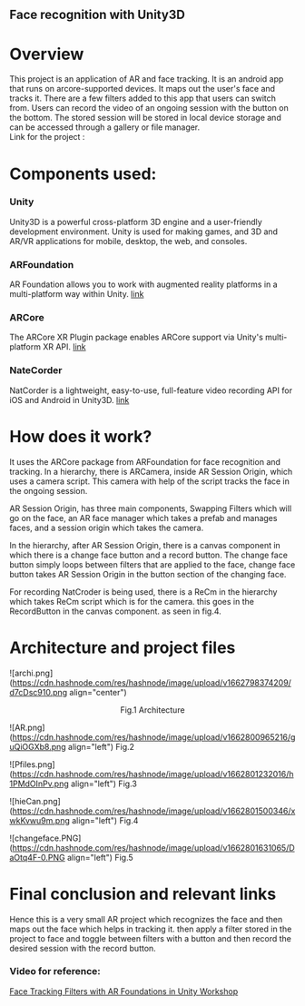 ## Face recognition with Unity3D



# Overview
This project is an application of AR and face tracking. It is an android app that runs on arcore-supported devices. It maps out the user's face and tracks it. There are a few filters added to this app that users can switch from. Users can record the video of an ongoing session with the button on the bottom. The stored session will be stored in local device storage and can be accessed through a gallery or file manager. <br/>
Link for the project : 

# Components used:
### Unity 
Unity3D is a powerful cross-platform 3D engine and a user-friendly development environment. Unity is used for making games, and 3D and AR/VR applications for mobile, desktop, the web, and consoles.

### ARFoundation 
AR Foundation allows you to work with augmented reality platforms in a multi-platform way within Unity. [link](https://docs.unity3d.com/Manual/AROverview.html) 

### ARCore 
The ARCore XR Plugin package enables ARCore support via Unity's multi-platform XR API. [link](https://docs.unity3d.com/Packages/com.unity.xr.arcore@3.1/manual/index.html)

### NateCorder  
NatCorder is a lightweight, easy-to-use, full-feature video recording API for iOS and Android in Unity3D. [link](https://blog.natml.ai/natcorder-unity-recording-made-easy-f0fdee0b5055)

# How does it work?

It uses the ARCore package from ARFoundation for face recognition and tracking. In a hierarchy, there is ARCamera, inside AR Session Origin, which uses a camera script. This camera with help of the script tracks the face in the ongoing session.

AR Session Origin, has three main components, Swapping Filters which will go on the face, an AR face manager which takes a prefab and manages faces, and a session origin which takes the camera.

In the hierarchy, after AR Session Origin, there is a canvas component in which there is a change face button and a record button. The change face button simply loops between filters that are applied to the face, change face button takes AR Session Origin in the button section of the changing face.

For recording NatCroder is being used, there is a ReCm in the hierarchy which takes ReCm script which is for the camera. this goes in the RecordButton in the canvas component. as seen in fig.4.

# Architecture and project files

![archi.png](https://cdn.hashnode.com/res/hashnode/image/upload/v1662798374209/d7cDsc910.png align="center")
<p style="text-align: center;">Fig.1 Architecture</p>

![AR.png](https://cdn.hashnode.com/res/hashnode/image/upload/v1662800965216/guQiOGXb8.png align="left")
Fig.2

![Pfiles.png](https://cdn.hashnode.com/res/hashnode/image/upload/v1662801232016/h1PMdOInPv.png align="left")
Fig.3

![hieCan.png](https://cdn.hashnode.com/res/hashnode/image/upload/v1662801500346/xwkKvwu9m.png align="left")
Fig.4

![changeface.PNG](https://cdn.hashnode.com/res/hashnode/image/upload/v1662801631065/DaOtq4F-0.PNG align="left")
Fig.5

# Final conclusion and relevant links
Hence this is a very small AR project which recognizes the face and then maps out the face which helps in tracking it. then apply a filter stored in the project to face and toggle between filters with a button and then record the desired session with the record button.

### Video for reference: 
[Face Tracking Filters with AR Foundations in Unity Workshop](https://www.youtube.com/watch?v=5-kpTHO3MpA&t=1077s)
